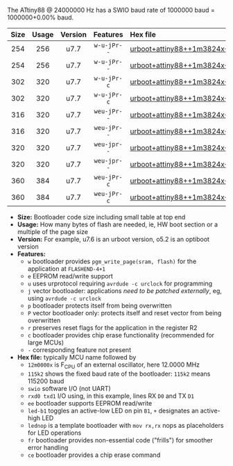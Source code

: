 The ATtiny88 @ 24000000 Hz has a SWIO baud rate of 1000000 baud = 1000000+0.00% baud.

|Size|Usage|Version|Features|Hex file|
|:-:|:-:|:-:|:-:|:--|
|254|256|u7.7|`w-u-jPr--`|[urboot+attiny88++1m3824x+++57k6_swio_rxd7_txd6_led+d0.hex](https://raw.githubusercontent.com/stefanrueger/urboot.hex/main/mcus/attiny88/external_oscillator/fcpu++1m3824_Hz/br+++57k6_bps/urboot+attiny88++1m3824x+++57k6_swio_rxd7_txd6_led+d0.hex)|
|254|256|u7.7|`w-u-jPr--`|[urboot+attiny88++1m3824x+++57k6_swio_rxd7_txd6_lednop.hex](https://raw.githubusercontent.com/stefanrueger/urboot.hex/main/mcus/attiny88/external_oscillator/fcpu++1m3824_Hz/br+++57k6_bps/urboot+attiny88++1m3824x+++57k6_swio_rxd7_txd6_lednop.hex)|
|302|320|u7.7|`w-u-jPr-c`|[urboot+attiny88++1m3824x+++57k6_swio_rxd7_txd6_led+d0_fr_ce.hex](https://raw.githubusercontent.com/stefanrueger/urboot.hex/main/mcus/attiny88/external_oscillator/fcpu++1m3824_Hz/br+++57k6_bps/urboot+attiny88++1m3824x+++57k6_swio_rxd7_txd6_led+d0_fr_ce.hex)|
|302|320|u7.7|`w-u-jPr-c`|[urboot+attiny88++1m3824x+++57k6_swio_rxd7_txd6_lednop_fr_ce.hex](https://raw.githubusercontent.com/stefanrueger/urboot.hex/main/mcus/attiny88/external_oscillator/fcpu++1m3824_Hz/br+++57k6_bps/urboot+attiny88++1m3824x+++57k6_swio_rxd7_txd6_lednop_fr_ce.hex)|
|316|320|u7.7|`weu-jPr--`|[urboot+attiny88++1m3824x+++57k6_swio_rxd7_txd6_ee_led+d0.hex](https://raw.githubusercontent.com/stefanrueger/urboot.hex/main/mcus/attiny88/external_oscillator/fcpu++1m3824_Hz/br+++57k6_bps/urboot+attiny88++1m3824x+++57k6_swio_rxd7_txd6_ee_led+d0.hex)|
|316|320|u7.7|`weu-jPr--`|[urboot+attiny88++1m3824x+++57k6_swio_rxd7_txd6_ee_lednop.hex](https://raw.githubusercontent.com/stefanrueger/urboot.hex/main/mcus/attiny88/external_oscillator/fcpu++1m3824_Hz/br+++57k6_bps/urboot+attiny88++1m3824x+++57k6_swio_rxd7_txd6_ee_lednop.hex)|
|320|320|u7.7|`weu-jpr--`|[urboot+attiny88++1m3824x+++57k6_swio_rxd7_txd6_ee_led+d0_fr.hex](https://raw.githubusercontent.com/stefanrueger/urboot.hex/main/mcus/attiny88/external_oscillator/fcpu++1m3824_Hz/br+++57k6_bps/urboot+attiny88++1m3824x+++57k6_swio_rxd7_txd6_ee_led+d0_fr.hex)|
|320|320|u7.7|`weu-jpr--`|[urboot+attiny88++1m3824x+++57k6_swio_rxd7_txd6_ee_lednop_fr.hex](https://raw.githubusercontent.com/stefanrueger/urboot.hex/main/mcus/attiny88/external_oscillator/fcpu++1m3824_Hz/br+++57k6_bps/urboot+attiny88++1m3824x+++57k6_swio_rxd7_txd6_ee_lednop_fr.hex)|
|360|384|u7.7|`weu-jPr-c`|[urboot+attiny88++1m3824x+++57k6_swio_rxd7_txd6_ee_led+d0_fr_ce.hex](https://raw.githubusercontent.com/stefanrueger/urboot.hex/main/mcus/attiny88/external_oscillator/fcpu++1m3824_Hz/br+++57k6_bps/urboot+attiny88++1m3824x+++57k6_swio_rxd7_txd6_ee_led+d0_fr_ce.hex)|
|360|384|u7.7|`weu-jPr-c`|[urboot+attiny88++1m3824x+++57k6_swio_rxd7_txd6_ee_lednop_fr_ce.hex](https://raw.githubusercontent.com/stefanrueger/urboot.hex/main/mcus/attiny88/external_oscillator/fcpu++1m3824_Hz/br+++57k6_bps/urboot+attiny88++1m3824x+++57k6_swio_rxd7_txd6_ee_lednop_fr_ce.hex)|

- **Size:** Bootloader code size including small table at top end
- **Usage:** How many bytes of flash are needed, ie, HW boot section or a multiple of the page size
- **Version:** For example, u7.6 is an urboot version, o5.2 is an optiboot version
- **Features:**
  + `w` bootloader provides `pgm_write_page(sram, flash)` for the application at `FLASHEND-4+1`
  + `e` EEPROM read/write support
  + `u` uses urprotocol requiring `avrdude -c urclock` for programming
  + `j` vector bootloader: applications *need to be patched externally*, eg, using `avrdude -c urclock`
  + `p` bootloader protects itself from being overwritten
  + `P` vector bootloader only: protects itself and reset vector from being overwritten
  + `r` preserves reset flags for the application in the register R2
  + `c` bootloader provides chip erase functionality (recommended for large MCUs)
  + `-` corresponding feature not present
- **Hex file:** typically MCU name followed by
  + `12m0000x` is F<sub>CPU</sub> of an external oscillator, here 12.0000 MHz
  + `115k2` shows the fixed baud rate of the bootloader: `115k2` means 115200 baud
  + `swio` software I/O (not UART)
  + `rxd0 txd1` I/O using, in this example, lines RX `D0` and TX `D1`
  + `ee` bootloader supports EEPROM read/write
  + `led-b1` toggles an active-low LED on pin `B1`, `+` designates an active-high LED
  + `lednop` is a template bootloader with `mov rx,rx` nops as placeholders for LED operations
  + `fr` bootloader provides non-essential code ("frills") for smoother error handling
  + `ce` bootloader provides a chip erase command
